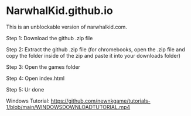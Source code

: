 # NarwhalKid.github.io
This is an unblockable version of narwhalkid.com.

Step 1: Download the github .zip file

Step 2: Extract the github .zip file
(for chromebooks, open the .zip file and copy the folder inside of the zip and paste it into your downloads folder)

Step 3: Open the games folder

Step 4: Open index.html

Step 5: Ur done

Windows Tutorial: https://github.com/newnkgame/tutorials-1/blob/main/WINDOWSDOWNLOADTUTORIAL.mp4
